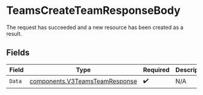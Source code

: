 # TeamsCreateTeamResponseBody

The request has succeeded and a new resource has been created as a result.


## Fields

| Field                                                                            | Type                                                                             | Required                                                                         | Description                                                                      |
| -------------------------------------------------------------------------------- | -------------------------------------------------------------------------------- | -------------------------------------------------------------------------------- | -------------------------------------------------------------------------------- |
| `Data`                                                                           | [components.V3TeamsTeamResponse](../../models/components/v3teamsteamresponse.md) | :heavy_check_mark:                                                               | N/A                                                                              |